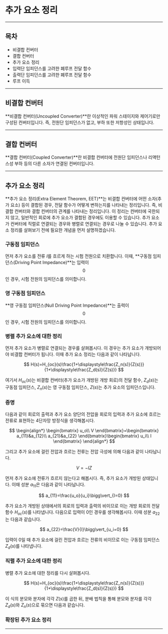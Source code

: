 추가 요소 정리
= 

---

## 목차

- 비결합 컨버터
- 결합 컨버터
- 추가 요소 정리
- 입력단 임피던스를 고려한 폐루프 전달 함수
- 출력단 임피던스를 고려한 폐루프 전달 함수
- 루프 이득

---

## 비결합 컨버터

**비결합 컨버터(Uncoupled Converter)**란 이상적인 파워 스테이지와 제어기로만 구성된 컨버터입니다.
즉, 전원단 임피던스가 없고, 부하 또한 저항성인 상태입니다.

---

## 결합 컨버터

**결합 컨버터(Coupled Converter)**란 비결합 컨버터에 전원단 임피던스나 리액턴스성 부하 등의 다른 소자가 연결된 컨버터입니다.

---

## 추가 요소 정리

**추가 요소 정리(Extra Element Theorem, EET)**는 비결합 컨버터에 어떤 소자(추가 요소) 등이 결합된 경우, 전달 함수가 어떻게 변하는지를 나타내는 정리입니다.
즉, 비결합 컨버터와 결합 컨버터의 관계를 나타내는 정리입니다.
이 정리는 컨버터에 국한되지 않고, 일반적인 회로에 추가 요소가 결합된 경우에도 이용할 수 있습니다.
추가 요소가 컨버터에 직렬로 연결되는 경우와 병렬로 연결되는 경우로 나눌 수 있습니다.
추가 요소 정리를 살펴보기 전에 필요한 개념을 먼저 설명하겠습니다.

### 구동점 임피던스

먼저 추가 요소를 전류 $I$를 흐르게 하는 시험 전원으로 치환합니다.
이때, **구동점 임피던스(Driving Point Impedance)**는 입력이 $$0$$인 경우, 시험 전원의 임피던스를 의미합니다.

### 영 구동점 임피던스

**영 구동점 임피던스(Null Driving Point Impedance)**는 출력이 $$0$$인 경우, 시험 전원의 임피던스를 의미합니다.

### 병렬 추가 요소에 대한 정리

먼저 추가 요소가 병렬로 연결되는 경우를 살펴봅시다.
이 경우는 추가 요소가 개방되어야 비결합 컨버터가 됩니다.
이때 추가 요소 정리는 다음과 같이 나타납니다.

$$
H(s)=H_{oc}(s)\frac{1+\displaystyle\frac{Z_n(s)}{Z(s)}}{1+\displaystyle\frac{Z_d(s)}{Z(s)}}
$$

여기서 $H_{oc}(s)$는 비결합 컨버터(추가 요소가 개방된 개방 회로)의 전달 함수, $Z_d(s)$는 구동점 임피던스, $Z_n(s)$는 영 구동점 임피던스, $Z(s)$는 추가 요소의 임피던스입니다.

### 증명

다음과 같이 회로의 출력과 추가 요소 양단의 전압을 회로의 입력과 추가 요소에 흐르는 전류로 표현하는 4단자망 방정식을 생각해봅시다.

$$
\begin{align*}
\begin{bmatrix}
u_o\\
V
\end{bmatrix}=\begin{bmatrix}
a_{11}&a_{12}\\
a_{21}&a_{22}
\end{bmatrix}\begin{bmatrix}
u_i\\
I
\end{bmatrix}
\end{align*}
$$

그리고 추가 요소에 걸린 전압과 흐르는 전류는 전압 극성에 의해 다음과 같이 나타납니다.

$$
V=-IZ
$$

먼저 추가 요소에 전류가 흐르지 않는다고 해봅시다.
즉, 추가 요소가 개방된 상태입니다.
이때 성분 $a_{11}$은 다음과 같이 나타납니다.

$$
a_{11}=\frac{u_o}{u_i}\bigg\vert_{I=0}
$$

추가 요소가 개방된 상태에서의 회로의 입력과 출력의 비이므로 이는 개방 회로의 전달 함수 $H_{oc}(s)$를 나타냅니다.
다음으로 입력이 $0$인 경우를 생각해봅시다.
이때 성분 $a_{22}$는 다음과 같습니다.

$$
a_{22}=\frac{V}{I}\bigg\vert_{u_i=0}
$$

입력이 $0$일 때 추가 요소에 걸린 전압과 흐르는 전류의 비이므로 이는 구동점 임피던스 $Z_d(s)$를 나타냅니다.



### 직렬 추가 요소에 대한 정리

병렬 추가 요소에 대한 정리를 다시 살펴봅시다.

$$
H(s)=H_{oc}(s)\frac{1+\displaystyle\frac{Z_n(s)}{Z(s)}}{1+\displaystyle\frac{Z_d(s)}{Z(s)}}
$$

이 식의 분모와 분자에 각각 $Z(s)$를 곱한 뒤, 분배 법칙을 통해 분모와 분자를 각각 $Z_d(s)$와 $Z_n(s)$으로 묶으면 다음과 같습니다.



### 확장된 추가 요소 정리

---


